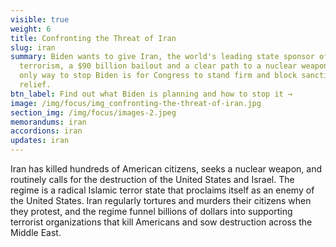 ```yaml
---
visible: true
weight: 6
title: Confronting the Threat of Iran
slug: iran
summary: Biden wants to give Iran, the world's leading state sponsor of
  terrorism, a $90 billion bailout and a clear path to a nuclear weapon. The
  only way to stop Biden is for Congress to stand firm and block sanctions
  relief.
btn_label: Find out what Biden is planning and how to stop it →
image: /img/focus/img_confronting-the-threat-of-iran.jpg
section_img: /img/focus/images-2.jpeg
memorandums: iran
accordions: iran
updates: iran
---
```

Iran has killed hundreds of American citizens, seeks a nuclear weapon, and routinely calls for the destruction of the United States and Israel. The regime is a radical Islamic terror state that proclaims itself as an enemy of the United States. Iran regularly tortures and murders their citizens when they protest, and the regime funnel billions of dollars into supporting terrorist organizations that kill Americans and sow destruction across the Middle East.